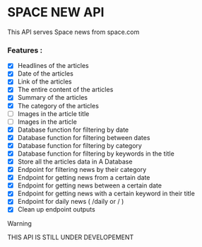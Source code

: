 # SPACE NEW API

<span> This API serves Space news from space.com </span>

### Features :
* [x] Headlines of the articles
* [x] Date of the articles
* [x] Link of the articles
* [x] The entire content of the articles
* [x] Summary of the articles
* [x] The category of the articles
* [ ] Images in the article title
* [ ] Images in the article
* [x] Database function for filtering by date
* [x] Database function for filtering between dates
* [x] Database function for filtering by category
* [x] Database function for filtering by keywords in the title
* [x] Store all the articles data in A Database 
* [x] Endpoint for filtering news by their category
* [x] Endpoint for getting news from a certain date
* [x] Endpoint for getting news between a certain date
* [x] Endpoint for getting news with a certain keyword in their title
* [x] Endpoint for daily news ( /daily or / )
* [x] Clean up endpoint outputs 

> [!WARNING]
> THIS API IS STILL UNDER DEVELOPEMENT
